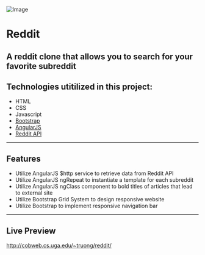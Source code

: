 ![Image](http://i.imgur.com/nqyB2SI.jpg)
# Reddit  

A reddit clone that allows you to search for your favorite subreddit 
------------------------------------------------------------------------------------------------------------------------------  

## Technologies utitilized in this project:
- HTML
- CSS
- Javascript
- [Bootstrap](https://getbootstrap.com) 
- [AngularJS](https://angularjs.org/)
- [Reddit API](https://www.reddit.com/dev/api/) 

---------------------------------------------------------------------------------------------------------------------------

## Features
- Utilize AngularJS $http service to retrieve data from Reddit API
- Utilize AngularJS ngRepeat to instantiate a template for each subreddit 
- Utilize AngularJS ngClass component to bold titles of articles that lead to external site
- Utilize Bootstrap Grid System to design responsive website
- Utilize Bootstrap to implement responsive navigation bar
---------------------------------------------------------------------------------------------------------------------------
## Live Preview
http://cobweb.cs.uga.edu/~truong/reddit/
